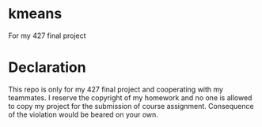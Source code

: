 # kmeans
For my 427 final project

# Declaration
This repo is only for my 427 final project and cooperating with my teammates. I reserve the copyright of my homework and no one is allowed to copy my project for the submission of course assignment. Consequence of the violation would be beared on your own.